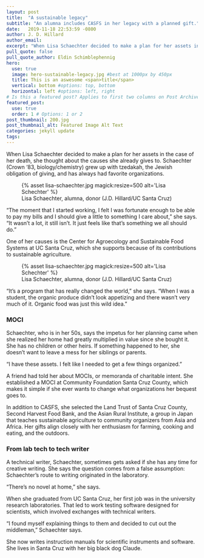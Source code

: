 ```yaml
---
layout: post
title:  "A sustainable legacy"
subtitle: "An alumna includes CASFS in her legacy with a planned gift."
date:   2019-11-18 22:53:59 -0800
author: J. D. Hillard
author_email:
excerpt: "When Lisa Schaechter decided to make a plan for her assets in the case of her death, she thought about the causes she already gives to. Schaechter (Crown ‘83, biology/chemistry) grew up with tzedakah, the Jewish obligation of giving, and has always had favorite organizations."
pull_quote: false
pull_quote_author: Eldin Schimblephennig
hero:
  use: true
  image: hero-sustainable-legacy.jpg #best at 1000px by 450px
  title: This is an aswesome <span>title</span>
  vertical: bottom #options: top, bottom
  horizontal: left #options: left, right
# Is this a featured post? Applies to first two columns on Post Archive Page.
featured_post:
  use: true
  order: 1 # Options: 1 or 2
post_thumbnail: 200.jpg
post_thumbnail_alt: Featured Image Alt Text
categories: jekyll update
tags:
---
```


When Lisa Schaechter decided to make a plan for her assets in the case of her death, she thought about the causes she already gives to. Schaechter (Crown ‘83, biology/chemistry) grew up with tzedakah, the Jewish obligation of giving, and has always had favorite organizations.

<figure class="inline-image right">
   {% asset lisa-schaechter.jpg magick:resize=500 alt='Lisa Schechter' %}
   <figcaption>Lisa Schaechter, alumna, donor (J.D. Hillard/UC Santa Cruz)</figcaption>
</figure> “The moment that I started working, I felt I was fortunate enough to be able to pay my bills and I should give a little to something I care about,” she says. “It wasn’t a lot, it still isn’t. It just feels like that’s something we all should do.”

One of her causes is the Center for Agroecology and Sustainable Food Systems at UC Santa Cruz, which she supports because of its contributions to sustainable agriculture.

<figure class="inline-image left">
   {% asset lisa-schaechter.jpg magick:resize=500 alt='Lisa Schechter' %}
   <figcaption>Lisa Schaechter, alumna, donor (J.D. Hillard/UC Santa Cruz)</figcaption>
</figure>“It’s a program that has really changed the world,” she says. “When I was a student, the organic produce didn’t look appetizing and there wasn’t very much of it. Organic food was just this wild idea.”

### MOCI

Schaechter, who is in her 50s, says the impetus for her planning came when she realized her home had greatly multiplied in value since she bought it. She has no children or other heirs. If something happened to her, she doesn’t want to leave a mess for her siblings or parents.

“I have these assets. I felt like I needed to get a few things organized.”

A friend had told her about MOCIs, or memoranda of charitable intent. She established a MOCI at Community Foundation Santa Cruz County, which makes it simple if she ever wants to change what organizations her bequest goes to.

In addition to CASFS, she selected the Land Trust of Santa Cruz County, Second Harvest Food Bank, and the Asian Rural Institute, a group in Japan that teaches sustainable agriculture to community organizers from Asia and Africa. Her gifts align closely with her enthusiasm for farming, cooking and eating, and the outdoors.

### From lab tech to tech writer

A technical writer, Schaechter, sometimes gets asked if she has any time for creative writing. She says the question comes from a false assumption: Schaechter’s route to writing originated in the laboratory.

“There’s no novel at home,” she says.

When she graduated from UC Santa Cruz, her first job was in the university research laboratories. That led to work testing software designed for scientists, which involved exchanges with technical writers.

“I found myself explaining things to them and decided to cut out the middleman,” Schaechter says.

She now writes instruction manuals for scientific instruments and software. She lives in Santa Cruz with her big black dog Claude.
